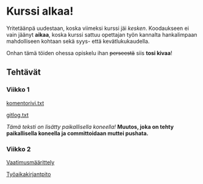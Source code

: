 # Kurssi alkaa!

Yritetäänpä uudestaan, koska viimeksi kurssi jäi *kesken*. Koodaukseen ei vain jäänyt **aikaa**, koska kurssi sattuu opettajan työn kannalta hankalimpaan mahdolliseen kohtaan sekä syys- että kevätlukukaudella.

Onhan tämä töiden ohessa opiskelu ihan ~~perseestä~~ siis **tosi kivaa**!

## Tehtävät

### Viikko 1

[komentorivi.txt](./laskarit/viikko1/komentorivi.txt)

[gitlog.txt](./laskarit/viikko1/gitlog.txt)

*Tämä teksti on lisätty paikallisella koneella!*
**Muutos, joka on tehty paikallisella koneella ja committoidaan muttei pushata.**

### Viikko 2

[Vaatimusmäärittely](./dokumentaatio/vaatimusmaarittely.md)

[Työaikakirjantpito](./dokumentaatio/tuntikirjanpito.md)